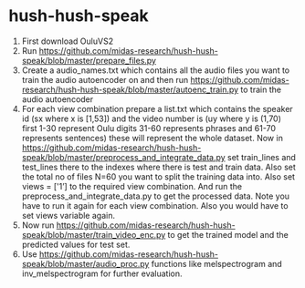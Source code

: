 # hush-hush-speak

1. First  download OuluVS2 
2. Run https://github.com/midas-research/hush-hush-speak/blob/master/prepare_files.py
3. Create a audio_names.txt which contains all the audio files you want to train the audio autoencoder on and then run  https://github.com/midas-research/hush-hush-speak/blob/master/autoenc_train.py to train the audio autoencoder
4. For each view combination prepare a list.txt which contains the speaker id (sx where x is [1,53])  and the video number is (uy where y is (1,70) first 1-30 represent Oulu digits 31-60 represents phrases and 61-70 represents sentences) these will represent the whole dataset. Now in https://github.com/midas-research/hush-hush-speak/blob/master/preprocess_and_integrate_data.py set train_lines and test_lines there to the indexes where there is test and train data. Also set the  total no of files N=60 you want to split the training data into. Also set views = ['1’] to the required view combination. And run the preprocess_and_integrate_data.py to get the processed data. Note you have to run it again for each view combination. Also you would have to set views variable again. 
5.  Now run https://github.com/midas-research/hush-hush-speak/blob/master/train_video_enc.py to get the trained model and the predicted values for test set. 
6. Use https://github.com/midas-research/hush-hush-speak/blob/master/audio_proc.py  functions like melspectrogram and inv_melspectrogram  for further evaluation. 
